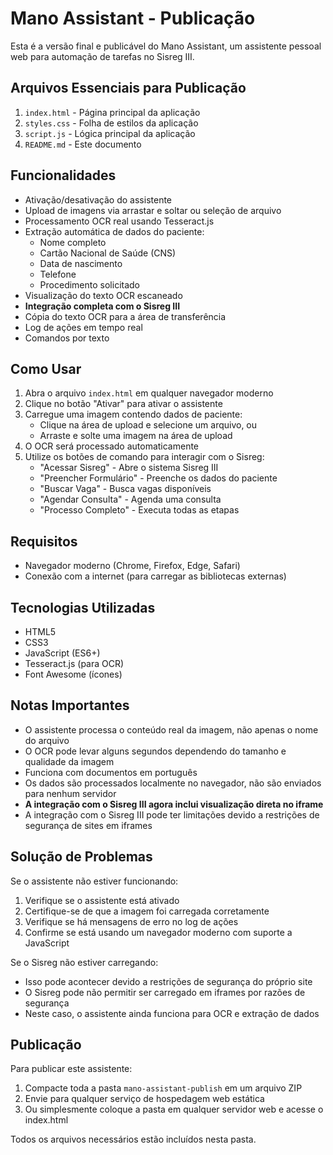 # Mano Assistant - Publicação

Esta é a versão final e publicável do Mano Assistant, um assistente pessoal web para automação de tarefas no Sisreg III.

## Arquivos Essenciais para Publicação

1. `index.html` - Página principal da aplicação
2. `styles.css` - Folha de estilos da aplicação
3. `script.js` - Lógica principal da aplicação
4. `README.md` - Este documento

## Funcionalidades

- Ativação/desativação do assistente
- Upload de imagens via arrastar e soltar ou seleção de arquivo
- Processamento OCR real usando Tesseract.js
- Extração automática de dados do paciente:
  - Nome completo
  - Cartão Nacional de Saúde (CNS)
  - Data de nascimento
  - Telefone
  - Procedimento solicitado
- Visualização do texto OCR escaneado
- **Integração completa com o Sisreg III**
- Cópia do texto OCR para a área de transferência
- Log de ações em tempo real
- Comandos por texto

## Como Usar

1. Abra o arquivo `index.html` em qualquer navegador moderno
2. Clique no botão "Ativar" para ativar o assistente
3. Carregue uma imagem contendo dados de paciente:
   - Clique na área de upload e selecione um arquivo, ou
   - Arraste e solte uma imagem na área de upload
4. O OCR será processado automaticamente
5. Utilize os botões de comando para interagir com o Sisreg:
   - "Acessar Sisreg" - Abre o sistema Sisreg III
   - "Preencher Formulário" - Preenche os dados do paciente
   - "Buscar Vaga" - Busca vagas disponíveis
   - "Agendar Consulta" - Agenda uma consulta
   - "Processo Completo" - Executa todas as etapas

## Requisitos

- Navegador moderno (Chrome, Firefox, Edge, Safari)
- Conexão com a internet (para carregar as bibliotecas externas)

## Tecnologias Utilizadas

- HTML5
- CSS3
- JavaScript (ES6+)
- Tesseract.js (para OCR)
- Font Awesome (ícones)

## Notas Importantes

- O assistente processa o conteúdo real da imagem, não apenas o nome do arquivo
- O OCR pode levar alguns segundos dependendo do tamanho e qualidade da imagem
- Funciona com documentos em português
- Os dados são processados localmente no navegador, não são enviados para nenhum servidor
- **A integração com o Sisreg III agora inclui visualização direta no iframe**
- A integração com o Sisreg III pode ter limitações devido a restrições de segurança de sites em iframes

## Solução de Problemas

Se o assistente não estiver funcionando:

1. Verifique se o assistente está ativado
2. Certifique-se de que a imagem foi carregada corretamente
3. Verifique se há mensagens de erro no log de ações
4. Confirme se está usando um navegador moderno com suporte a JavaScript

Se o Sisreg não estiver carregando:
- Isso pode acontecer devido a restrições de segurança do próprio site
- O Sisreg pode não permitir ser carregado em iframes por razões de segurança
- Neste caso, o assistente ainda funciona para OCR e extração de dados

## Publicação

Para publicar este assistente:

1. Compacte toda a pasta `mano-assistant-publish` em um arquivo ZIP
2. Envie para qualquer serviço de hospedagem web estática
3. Ou simplesmente coloque a pasta em qualquer servidor web e acesse o index.html

Todos os arquivos necessários estão incluídos nesta pasta.